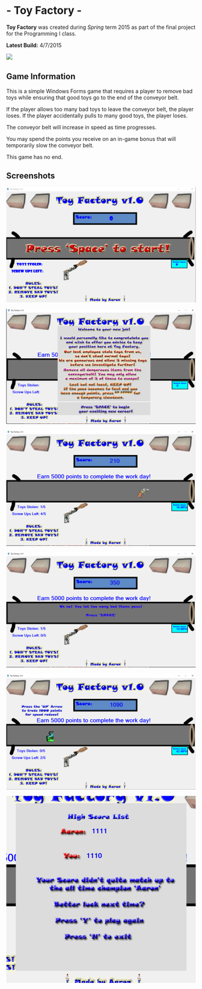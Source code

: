 # - Toy Factory -
**Toy Factory** was created during *Spring* term 2015 as part of the final project for the Programming I class.

**Latest Build:** 4/7/2015

 [<img src="https://img.shields.io/badge/Project 2.exe-Download-blue.svg?style=for-the-badge&logo=appveyor">](https://github.com/aaprather/Toy-Factory/raw/master/Project2/bin/Debug/Project2.exe)


## Game Information
This is a simple Windows Forms game that requires a player to remove bad toys while ensuring that good toys go to the end of the conveyor belt.

If the player allows too many bad toys to leave the conveyor belt, the player loses.
If the player accidentally pulls to many good toys, the player loses.

The conveyor belt will increase in speed as time progresses.

You may spend the points you receive on an in-game bonus that will temporarily slow the conveyor belt.

This game has no end.

## Screenshots
<p align="center">
<img src="https://raw.githubusercontent.com/aaprather/Toy-Factory/master/screenshot.png">
</p>
<p align="center">
<img src="https://raw.githubusercontent.com/aaprather/Toy-Factory/master/s2.png">
</p>
<p align="center">
<img src="https://raw.githubusercontent.com/aaprather/Toy-Factory/master/s3.png">
</p>
<p align="center">
<img src="https://raw.githubusercontent.com/aaprather/Toy-Factory/master/s4.png">
</p>
<p align="center">
<img src="https://raw.githubusercontent.com/aaprather/Toy-Factory/master/s5.png">
</p>
<p align="center">
<img src="https://raw.githubusercontent.com/aaprather/Toy-Factory/master/s6.png">
</p>